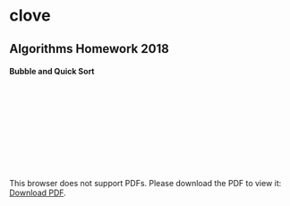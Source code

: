 # clove
## Algorithms Homework 2018

#### Bubble and Quick Sort

<object data="https://github.com/sayloren/clove/blob/master/Sorting_graphs.pdf" type="application/pdf" width="700px" height="700px">
    <embed src="https://github.com/sayloren/clove/blob/master/Sorting_graphs.pdf">
        <p>This browser does not support PDFs. Please download the PDF to view it: <a href="https://github.com/sayloren/clove/blob/master/Sorting_graphs.pdf">Download PDF</a>.</p>
    </embed>
</object>
